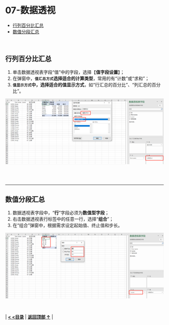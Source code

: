 # 07-数据透视

- [行列百分比汇总](#行列百分比汇总)
- [数值分段汇总](#数值分段汇总)

<br/>

## 行列百分比汇总

1. 单击数据透视表字段“值”中的字段，选择【**值字段设置**】；
2. 在弹窗中，**`值汇总方式`**选择适合的**计算类型**，常用的有“计数”或“求和”；
3. **`值显示方式`**中，选择适合的**值显示方式**，如“行汇总的百分比”、“列汇总的百分比”。

![](images/PV1.png)

<br/>

<br/>

------

## 数值分段汇总

1. 数据透视表字段中，“**行**”字段必须为**数值型字段**；
2. 右击数据透视表行标签中的任意一行，选择“**组合**”；
3. 在“组合”弹窗中，根据需求设定起始值、终止值和步长。

![](images/PV2.png)

<br/>

| [**< <目录**](./README.md) | [**返回顶部 ↑**](#07-数据透视) |